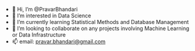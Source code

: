 - 👋 Hi, I’m @PravarBhandari
- 👀 I’m interested in Data Science
- 🌱 I’m currently learning Statistical Methods and Database Management
- 💞️ I’m looking to collaborate on any projects involving Machine Learning or Data Infrastructure
- 📫 email: pravar.bhandari@gmail.com

<!---
PravarBhandari/PravarBhandari is a ✨ special ✨ repository because its `README.md` (this file) appears on your GitHub profile.
You can click the Preview link to take a look at your changes.
--->
